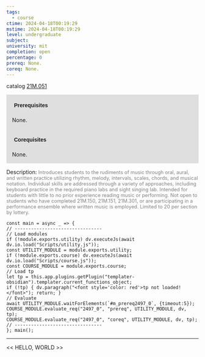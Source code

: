 ```yaml
---
tags:
  - course
ctime: 2024-04-18T00:19:29
mstime: 2024-04-18T00:19:29
level: undergraduate
subject: 
university: mit
completion: open
percentage: 0
prereq: None.
coreq: None.
---
```


catalog [21M.051](http://student.mit.edu/catalog/m21Ma.html#21M.051)

<span style="display: block; padding: 15px; background-color: rgb(100, 100, 100, 0.2);"><font id="m_prereq2497_0" style="display: block; font-family: Arial, sans-serif; font-weight: bold; padding: 5px">Prerequisites</font><br><span id="prereq2497_0">None.</span></span>
<span style="display: block; padding: 15px; background-color: rgb(100, 100, 100, 0.2);"><font id="m_coreq2497_0" style="display: block; font-family: Arial, sans-serif; font-weight: bold; padding: 5px">Corequisites</font><br><span id="coreq2497_0">None.</span></span>

<font style="">Description:</font>
<font style="color: grey; font-size: 0.8rem;">Introduces students to the rudiments of music through oral, aural, and written practice utilizing rhythm, melody, intervals, scales, chords, and musical notation. Individual skills are addressed through a variety of approaches, including keyboard practice in the required piano labs and sight singing lab. Intended for students with little to no prior experience reading music or performing. Not open to students who have completed 21M.150, 21M.151, 21M.301, or are participating in a performance ensemble where written music is employed. Limited to 20 per section by lottery.</font>

```dataviewjs
const main = async _ => {
// --------------------------------
// Load modules
if (!module.exports.utility) dv.executeJs(await dv.io.load("Scripts/utility.js"));
const UTILITY_MODULE = module.exports.utility;
if (!module.exports.course) dv.executeJs(await dv.io.load("Scripts/course.js"));
const COURSE_MODULE = module.exports.course;
// Load tp
let tp = this.app.plugins.getPlugin("templater-obsidian").templater.current_functions_object;
if (!tp) { dv.paragraph("<font style='color: red'>tp not loaded!</font>"); return; }
// Evaluate
await UTILITY_MODULE.waitForElements(`#m_prereq2497_0`, {timeout:5});
COURSE_MODULE.evaluate_req("2497_0", "prereq", UTILITY_MODULE, dv, tp);
COURSE_MODULE.evaluate_req("2497_0", "coreq", UTILITY_MODULE, dv, tp);
// --------------------------------
}; main();
```

---

<< HELLO, WORLD >>
